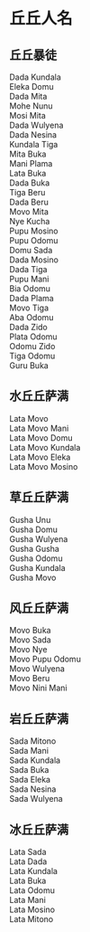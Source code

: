 # 丘丘人名

## 丘丘暴徒

Dada Kundala  
Eleka Domu  
Dada Mita  
Mohe Nunu  
Mosi Mita  
Dada Wulyena  
Dada Nesina  
Kundala Tiga  
Mita Buka  
Mani Plama  
Lata Buka  
Dada Buka  
Tiga Beru  
Dada Beru  
Movo Mita  
Nye Kucha  
Pupu Mosino  
Pupu Odomu  
Domu Sada  
Dada Mosino  
Dada Tiga  
Pupu Mani  
Bia Odomu  
Dada Plama  
Movo Tiga  
Aba Odomu  
Dada Zido  
Plata Odomu  
Odomu Zido  
Tiga Odomu  
Guru Buka  

## 水丘丘萨满

Lata Movo  
Lata Movo Mani  
Lata Movo Domu  
Lata Movo Kundala  
Lata Movo Eleka  
Lata Movo Mosino  

## 草丘丘萨满

Gusha Unu  
Gusha Domu  
Gusha Wulyena  
Gusha Gusha  
Gusha Odomu  
Gusha Kundala  
Gusha Movo  

## 风丘丘萨满

Movo Buka  
Movo Sada  
Movo Nye  
Movo Pupu Odomu  
Movo Wulyena  
Movo Beru  
Movo Nini Mani  

## 岩丘丘萨满

Sada Mitono  
Sada Mani  
Sada Kundala  
Sada Buka  
Sada Eleka  
Sada Nesina  
Sada Wulyena  

## 冰丘丘萨满

Lata Sada  
Lata Dada  
Lata Kundala  
Lata Buka  
Lata Odomu  
Lata Mani  
Lata Mosino  
Lata Mitono  
